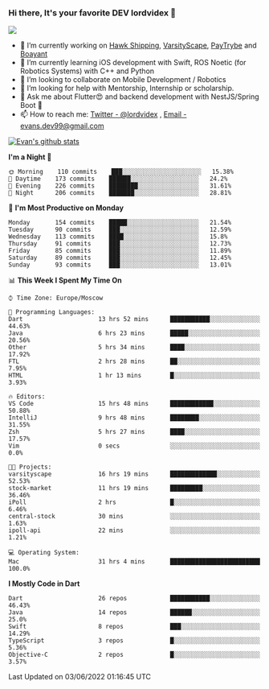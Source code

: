 ### Hi there, It's your favorite DEV lordvidex 👋
<img src="https://komarev.com/ghpvc/?username=lordvidex&label=Views&color=blue&style=plastic" />
<!--
**lordvidex/lordvidex** is a ✨ _special_ ✨ repository because its `README.md` (this file) appears on your GitHub profile.
Here are some ideas to get you started:
-->

- 🔭 I’m currently working on [Hawk Shipping](https://hawkshipping.com), [VarsityScape](https://varsityscape.com), [PayTrybe](https://www.paytrybe.com) and [Boayant](https://www.github.com/boayant-dev)
- 🌱 I’m currently learning iOS development with Swift, ROS Noetic (for Robotics Systems) with C++ and Python
- 👯 I’m looking to collaborate on Mobile Development / Robotics
- 🤔 I’m looking for help with Mentorship, Internship or scholarship.
- 💬 Ask me about Flutter😍 and backend development with NestJS/Spring Boot 🔮
- 📫 How to reach me: [Twitter - @lordvidex](https://twitter.com/lordvidex) , [Email - evans.dev99@gmail.com](mailto:evans.dev99@gmail.com?body=Hello%20Evans,)

<div>
<!-- <a href="https://github.com/lordvidex">
  <img src="https://github-readme-stats.vercel.app/api/top-langs/?username=lordvidex&theme=light" />
</a>    -->
<!-- [![Top Langs](https://github-readme-stats.vercel.app/api/top-langs/?username=lordvidex)](https://github.com/lordvidex/)  -->

<a href="https://github.com/lordvidex">
 <img src="https://github-readme-stats.vercel.app/api?username=lordvidex&show_icons=true&theme=light&line_height=27" alt="Evan's github stats"/>
</a>
</div>


<!--
  <a href="https://github.com/iampawan/FlutterExampleApps">
    <img align="center" src="https://github-readme-stats.vercel.app/api/pin/?username=iampawan&repo=FlutterExampleApps&theme=light" />

  </a>
  <a href="https://github.com/iampawan/VelocityX">
   <img align="center" src="https://github-readme-stats.vercel.app/api/pin/?username=iampawan&repo=VelocityX&theme=light" />
  </a>
-->
<!--START_SECTION:waka-->
**I'm a Night 🦉** 

```text
🌞 Morning    110 commits    ███░░░░░░░░░░░░░░░░░░░░░░   15.38% 
🌆 Daytime    173 commits    ██████░░░░░░░░░░░░░░░░░░░   24.2% 
🌃 Evening    226 commits    ████████░░░░░░░░░░░░░░░░░   31.61% 
🌙 Night      206 commits    ███████░░░░░░░░░░░░░░░░░░   28.81%

```
📅 **I'm Most Productive on Monday** 

```text
Monday       154 commits    █████░░░░░░░░░░░░░░░░░░░░   21.54% 
Tuesday      90 commits     ███░░░░░░░░░░░░░░░░░░░░░░   12.59% 
Wednesday    113 commits    ████░░░░░░░░░░░░░░░░░░░░░   15.8% 
Thursday     91 commits     ███░░░░░░░░░░░░░░░░░░░░░░   12.73% 
Friday       85 commits     ███░░░░░░░░░░░░░░░░░░░░░░   11.89% 
Saturday     89 commits     ███░░░░░░░░░░░░░░░░░░░░░░   12.45% 
Sunday       93 commits     ███░░░░░░░░░░░░░░░░░░░░░░   13.01%

```


📊 **This Week I Spent My Time On** 

```text
⌚︎ Time Zone: Europe/Moscow

💬 Programming Languages: 
Dart                     13 hrs 52 mins      ███████████░░░░░░░░░░░░░░   44.63% 
Java                     6 hrs 23 mins       █████░░░░░░░░░░░░░░░░░░░░   20.56% 
Other                    5 hrs 34 mins       ████░░░░░░░░░░░░░░░░░░░░░   17.92% 
FTL                      2 hrs 28 mins       ██░░░░░░░░░░░░░░░░░░░░░░░   7.95% 
HTML                     1 hr 13 mins        █░░░░░░░░░░░░░░░░░░░░░░░░   3.93%

🔥 Editors: 
VS Code                  15 hrs 48 mins      ████████████░░░░░░░░░░░░░   50.88% 
IntelliJ                 9 hrs 48 mins       ████████░░░░░░░░░░░░░░░░░   31.55% 
Zsh                      5 hrs 27 mins       ████░░░░░░░░░░░░░░░░░░░░░   17.57% 
Vim                      0 secs              ░░░░░░░░░░░░░░░░░░░░░░░░░   0.0%

🐱‍💻 Projects: 
varsityscape             16 hrs 19 mins      █████████████░░░░░░░░░░░░   52.53% 
stock-market             11 hrs 19 mins      █████████░░░░░░░░░░░░░░░░   36.46% 
iPoll                    2 hrs               █░░░░░░░░░░░░░░░░░░░░░░░░   6.46% 
central-stock            30 mins             ░░░░░░░░░░░░░░░░░░░░░░░░░   1.63% 
ipoll-api                22 mins             ░░░░░░░░░░░░░░░░░░░░░░░░░   1.21%

💻 Operating System: 
Mac                      31 hrs 4 mins       █████████████████████████   100.0%

```

**I Mostly Code in Dart** 

```text
Dart                     26 repos            ███████████░░░░░░░░░░░░░░   46.43% 
Java                     14 repos            ██████░░░░░░░░░░░░░░░░░░░   25.0% 
Swift                    8 repos             ███░░░░░░░░░░░░░░░░░░░░░░   14.29% 
TypeScript               3 repos             █░░░░░░░░░░░░░░░░░░░░░░░░   5.36% 
Objective-C              2 repos             █░░░░░░░░░░░░░░░░░░░░░░░░   3.57%

```



 Last Updated on 03/06/2022 01:16:45 UTC
<!--END_SECTION:waka-->

